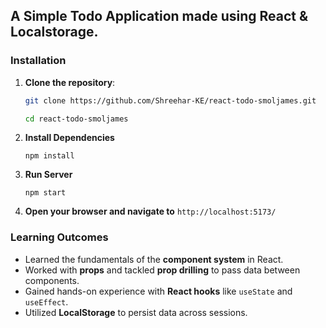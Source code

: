 ## A Simple Todo Application made using React & Localstorage.


### Installation
1. **Clone the repository**:
   ```bash
   git clone https://github.com/Shreehar-KE/react-todo-smoljames.git

   cd react-todo-smoljames
   ```
2. **Install Dependencies**
   ```
   npm install
   ```
3. **Run Server**
   ```
   npm start
   ```
4. **Open your browser and navigate to** ``http://localhost:5173/``


### Learning Outcomes
- Learned the fundamentals of the **component system** in React.
- Worked with **props** and tackled **prop drilling** to pass data between components.
- Gained hands-on experience with **React hooks** like `useState` and `useEffect`.
- Utilized **LocalStorage** to persist data across sessions.

